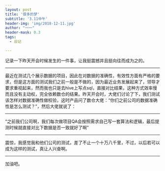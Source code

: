 ```yaml
---
layout: post
title: '很多的梦'
subtitle: '3.11中午'
header-img: 'img/2018-12-11.jpg'
author: "一一"
header-mask: 0.3
tags:
  - 日记

---
```

记录一下昨天开会时候发生的一件事，让我挺震撼并且挺向往而成为之的。

---
最近在测试几个展示数据的项目，因此在对数据的准确性，有效性方面有严格的要求，但是这方面的测试我们之前一般是不做的，因为最近业务发展起来了，领导才要求重视起来，然而我也只是去hive上写点sql，直接对比结果，这种方式效率慢而且没有主动权，完全依赖数仓的结果。昨天开会时，大佬们讨论了下，我们测试该怎样对数据准确性做校验，这时产品问了数仓大佬：“你们之前公司的数据准确性是怎么测试？”，然后大佬就说了：

---
“之前我们公司啊，我们每次做项目QA会按照需求自己写一套算法和逻辑，最后提测时候就直接对比下数据是否一致就好了啊”

---
震惊，我感觉我和他们公司的测试，差了不止一个十万八千里，不过，以后若可以成为这样的测试，真让人兴奋啊。

---
加油吧。
